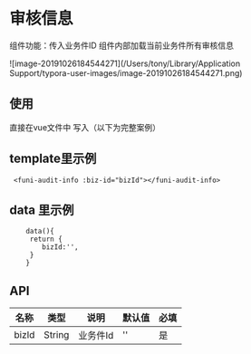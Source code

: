 # 审核信息

组件功能：传入业务件ID 组件内部加载当前业务件所有审核信息

![image-20191026184544271](/Users/tony/Library/Application Support/typora-user-images/image-20191026184544271.png)

## 使用

直接在vue文件中 写入（以下为完整案例）<br/>

## template里示例 

     <funi-audit-info :biz-id="bizId"></funi-audit-info>

## data 里示例 

        data(){
         return {
            bizId:'',
         }
        }

## API              
<table>
  <thead>
      <tr>
            <th>名称</th> 
            <th>类型</th>
            <th>说明</th>
            <th>默认值</th>
            <th>必填</th>
      </tr>
  </thead>
  <tbody>
      <tr>
          <td>bizId</td>
          <td>String</td>
          <td>业务件Id</td>
          <td>''</td>
          <td>是</td>
       </tr>
     </tbody>
 </table>